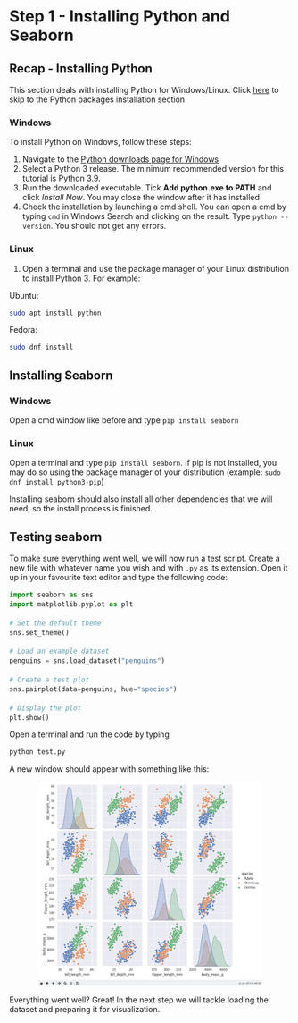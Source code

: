 # Step 1 - Installing Python and Seaborn


## Recap - Installing Python
This section deals with installing Python for Windows/Linux. Click [here](#InstallingSeaborn) to skip to the Python packages installation section

### Windows
To install Python on Windows, follow these steps:
1. Navigate to the [Python downloads page for Windows](https://www.python.org/downloads/windows/)
2. Select a Python 3 release. The minimum recommended version for this tutorial is Python 3.9.
3. Run the downloaded executable. Tick **Add python.exe to PATH** and click *Install Now*. You may close the window after it has installed
4. Check the installation by launching a cmd shell. You can open a cmd by typing ``cmd`` in Windows Search and clicking on the result. Type ``python --version``. You should not get any errors.

### Linux
1. Open a terminal and use the package manager of your Linux distribution to install Python 3. For example: 

Ubuntu:
```bash
sudo apt install python
```
Fedora:
```bash
sudo dnf install
```

## Installing Seaborn
### Windows
Open a cmd window like before and type ``pip install seaborn``
### Linux
Open a terminal and type ``pip install seaborn``. If pip is not installed, you may do so using the package manager of your distribution (example: ``sudo dnf install python3-pip``)

Installing seaborn should also install all other dependencies that we will need, so the install process is finished.

## Testing seaborn
To make sure everything went well, we will now run a test script. Create a new file with whatever name you wish and with ``.py`` as its extension. Open it up in your favourite text editor and type the following code:
```python
import seaborn as sns
import matplotlib.pyplot as plt

# Set the default theme
sns.set_theme()

# Load an example dataset
penguins = sns.load_dataset("penguins")

# Create a test plot
sns.pairplot(data=penguins, hue="species")

# Display the plot
plt.show()
```
Open a terminal and run the code by typing
```bash
python test.py
```
A new window should appear with something like this:
<p align="center"><img src="test_plot.png" width="400"></p>

Everything went well? Great! In the next step we will tackle loading the dataset and preparing it for visualization.
